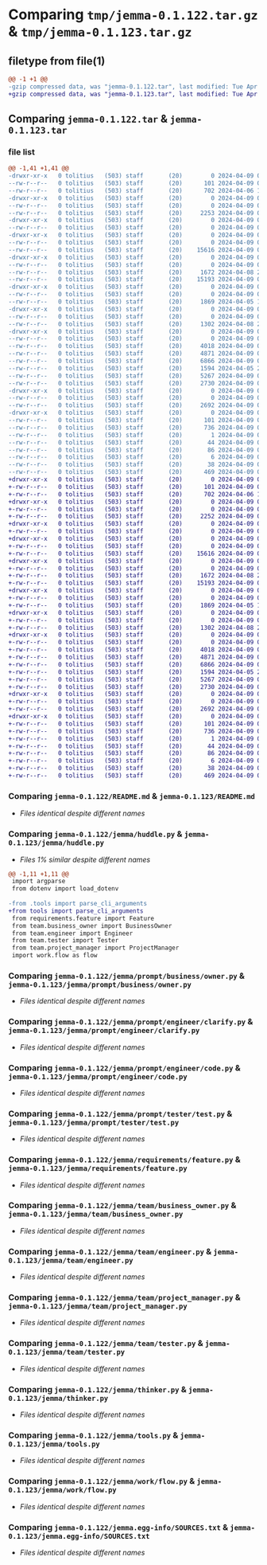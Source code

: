 # Comparing `tmp/jemma-0.1.122.tar.gz` & `tmp/jemma-0.1.123.tar.gz`

## filetype from file(1)

```diff
@@ -1 +1 @@
-gzip compressed data, was "jemma-0.1.122.tar", last modified: Tue Apr  9 05:30:34 2024, max compression
+gzip compressed data, was "jemma-0.1.123.tar", last modified: Tue Apr  9 05:33:51 2024, max compression
```

## Comparing `jemma-0.1.122.tar` & `jemma-0.1.123.tar`

### file list

```diff
@@ -1,41 +1,41 @@
-drwxr-xr-x   0 tolitius   (503) staff       (20)        0 2024-04-09 05:30:34.730668 jemma-0.1.122/
--rw-r--r--   0 tolitius   (503) staff       (20)      101 2024-04-09 05:30:34.730264 jemma-0.1.122/PKG-INFO
--rw-r--r--   0 tolitius   (503) staff       (20)      702 2024-04-06 17:47:19.000000 jemma-0.1.122/README.md
-drwxr-xr-x   0 tolitius   (503) staff       (20)        0 2024-04-09 05:30:34.708510 jemma-0.1.122/jemma/
--rw-r--r--   0 tolitius   (503) staff       (20)        0 2024-04-09 05:18:01.000000 jemma-0.1.122/jemma/__init__.py
--rw-r--r--   0 tolitius   (503) staff       (20)     2253 2024-04-09 05:23:04.000000 jemma-0.1.122/jemma/huddle.py
-drwxr-xr-x   0 tolitius   (503) staff       (20)        0 2024-04-09 05:30:34.713343 jemma-0.1.122/jemma/prompt/
--rw-r--r--   0 tolitius   (503) staff       (20)        0 2024-04-09 05:29:33.000000 jemma-0.1.122/jemma/prompt/__init__.py
-drwxr-xr-x   0 tolitius   (503) staff       (20)        0 2024-04-09 05:30:34.714779 jemma-0.1.122/jemma/prompt/business/
--rw-r--r--   0 tolitius   (503) staff       (20)        0 2024-04-09 05:29:44.000000 jemma-0.1.122/jemma/prompt/business/__init__.py
--rw-r--r--   0 tolitius   (503) staff       (20)    15616 2024-04-09 00:41:16.000000 jemma-0.1.122/jemma/prompt/business/owner.py
-drwxr-xr-x   0 tolitius   (503) staff       (20)        0 2024-04-09 05:30:34.718364 jemma-0.1.122/jemma/prompt/engineer/
--rw-r--r--   0 tolitius   (503) staff       (20)        0 2024-04-09 05:29:40.000000 jemma-0.1.122/jemma/prompt/engineer/__init__.py
--rw-r--r--   0 tolitius   (503) staff       (20)     1672 2024-04-08 20:02:41.000000 jemma-0.1.122/jemma/prompt/engineer/clarify.py
--rw-r--r--   0 tolitius   (503) staff       (20)    15193 2024-04-09 02:59:54.000000 jemma-0.1.122/jemma/prompt/engineer/code.py
-drwxr-xr-x   0 tolitius   (503) staff       (20)        0 2024-04-09 05:30:34.720564 jemma-0.1.122/jemma/prompt/tester/
--rw-r--r--   0 tolitius   (503) staff       (20)        0 2024-04-09 05:29:52.000000 jemma-0.1.122/jemma/prompt/tester/__init__.py
--rw-r--r--   0 tolitius   (503) staff       (20)     1869 2024-04-05 19:35:32.000000 jemma-0.1.122/jemma/prompt/tester/test.py
-drwxr-xr-x   0 tolitius   (503) staff       (20)        0 2024-04-09 05:30:34.722594 jemma-0.1.122/jemma/requirements/
--rw-r--r--   0 tolitius   (503) staff       (20)        0 2024-04-09 05:29:18.000000 jemma-0.1.122/jemma/requirements/__init__.py
--rw-r--r--   0 tolitius   (503) staff       (20)     1302 2024-04-08 23:31:38.000000 jemma-0.1.122/jemma/requirements/feature.py
-drwxr-xr-x   0 tolitius   (503) staff       (20)        0 2024-04-09 05:30:34.727466 jemma-0.1.122/jemma/team/
--rw-r--r--   0 tolitius   (503) staff       (20)        0 2024-04-09 05:29:16.000000 jemma-0.1.122/jemma/team/__init__.py
--rw-r--r--   0 tolitius   (503) staff       (20)     4018 2024-04-09 04:40:37.000000 jemma-0.1.122/jemma/team/business_owner.py
--rw-r--r--   0 tolitius   (503) staff       (20)     4871 2024-04-09 03:17:03.000000 jemma-0.1.122/jemma/team/engineer.py
--rw-r--r--   0 tolitius   (503) staff       (20)     6866 2024-04-09 03:41:44.000000 jemma-0.1.122/jemma/team/project_manager.py
--rw-r--r--   0 tolitius   (503) staff       (20)     1594 2024-04-05 20:08:50.000000 jemma-0.1.122/jemma/team/tester.py
--rw-r--r--   0 tolitius   (503) staff       (20)     5267 2024-04-09 03:45:46.000000 jemma-0.1.122/jemma/thinker.py
--rw-r--r--   0 tolitius   (503) staff       (20)     2730 2024-04-09 01:01:04.000000 jemma-0.1.122/jemma/tools.py
-drwxr-xr-x   0 tolitius   (503) staff       (20)        0 2024-04-09 05:30:34.729638 jemma-0.1.122/jemma/work/
--rw-r--r--   0 tolitius   (503) staff       (20)        0 2024-04-09 05:29:26.000000 jemma-0.1.122/jemma/work/__init__.py
--rw-r--r--   0 tolitius   (503) staff       (20)     2692 2024-04-09 02:55:57.000000 jemma-0.1.122/jemma/work/flow.py
-drwxr-xr-x   0 tolitius   (503) staff       (20)        0 2024-04-09 05:30:34.712519 jemma-0.1.122/jemma.egg-info/
--rw-r--r--   0 tolitius   (503) staff       (20)      101 2024-04-09 05:30:34.000000 jemma-0.1.122/jemma.egg-info/PKG-INFO
--rw-r--r--   0 tolitius   (503) staff       (20)      736 2024-04-09 05:30:34.000000 jemma-0.1.122/jemma.egg-info/SOURCES.txt
--rw-r--r--   0 tolitius   (503) staff       (20)        1 2024-04-09 05:30:34.000000 jemma-0.1.122/jemma.egg-info/dependency_links.txt
--rw-r--r--   0 tolitius   (503) staff       (20)       44 2024-04-09 05:30:34.000000 jemma-0.1.122/jemma.egg-info/entry_points.txt
--rw-r--r--   0 tolitius   (503) staff       (20)       86 2024-04-09 05:30:34.000000 jemma-0.1.122/jemma.egg-info/requires.txt
--rw-r--r--   0 tolitius   (503) staff       (20)        6 2024-04-09 05:30:34.000000 jemma-0.1.122/jemma.egg-info/top_level.txt
--rw-r--r--   0 tolitius   (503) staff       (20)       38 2024-04-09 05:30:34.730807 jemma-0.1.122/setup.cfg
--rw-r--r--   0 tolitius   (503) staff       (20)      469 2024-04-09 05:30:21.000000 jemma-0.1.122/setup.py
+drwxr-xr-x   0 tolitius   (503) staff       (20)        0 2024-04-09 05:33:51.561513 jemma-0.1.123/
+-rw-r--r--   0 tolitius   (503) staff       (20)      101 2024-04-09 05:33:51.560961 jemma-0.1.123/PKG-INFO
+-rw-r--r--   0 tolitius   (503) staff       (20)      702 2024-04-06 17:47:19.000000 jemma-0.1.123/README.md
+drwxr-xr-x   0 tolitius   (503) staff       (20)        0 2024-04-09 05:33:51.536487 jemma-0.1.123/jemma/
+-rw-r--r--   0 tolitius   (503) staff       (20)        0 2024-04-09 05:18:01.000000 jemma-0.1.123/jemma/__init__.py
+-rw-r--r--   0 tolitius   (503) staff       (20)     2252 2024-04-09 05:33:36.000000 jemma-0.1.123/jemma/huddle.py
+drwxr-xr-x   0 tolitius   (503) staff       (20)        0 2024-04-09 05:33:51.543489 jemma-0.1.123/jemma/prompt/
+-rw-r--r--   0 tolitius   (503) staff       (20)        0 2024-04-09 05:29:33.000000 jemma-0.1.123/jemma/prompt/__init__.py
+drwxr-xr-x   0 tolitius   (503) staff       (20)        0 2024-04-09 05:33:51.545764 jemma-0.1.123/jemma/prompt/business/
+-rw-r--r--   0 tolitius   (503) staff       (20)        0 2024-04-09 05:29:44.000000 jemma-0.1.123/jemma/prompt/business/__init__.py
+-rw-r--r--   0 tolitius   (503) staff       (20)    15616 2024-04-09 00:41:16.000000 jemma-0.1.123/jemma/prompt/business/owner.py
+drwxr-xr-x   0 tolitius   (503) staff       (20)        0 2024-04-09 05:33:51.548923 jemma-0.1.123/jemma/prompt/engineer/
+-rw-r--r--   0 tolitius   (503) staff       (20)        0 2024-04-09 05:29:40.000000 jemma-0.1.123/jemma/prompt/engineer/__init__.py
+-rw-r--r--   0 tolitius   (503) staff       (20)     1672 2024-04-08 20:02:41.000000 jemma-0.1.123/jemma/prompt/engineer/clarify.py
+-rw-r--r--   0 tolitius   (503) staff       (20)    15193 2024-04-09 02:59:54.000000 jemma-0.1.123/jemma/prompt/engineer/code.py
+drwxr-xr-x   0 tolitius   (503) staff       (20)        0 2024-04-09 05:33:51.551473 jemma-0.1.123/jemma/prompt/tester/
+-rw-r--r--   0 tolitius   (503) staff       (20)        0 2024-04-09 05:29:52.000000 jemma-0.1.123/jemma/prompt/tester/__init__.py
+-rw-r--r--   0 tolitius   (503) staff       (20)     1869 2024-04-05 19:35:32.000000 jemma-0.1.123/jemma/prompt/tester/test.py
+drwxr-xr-x   0 tolitius   (503) staff       (20)        0 2024-04-09 05:33:51.553747 jemma-0.1.123/jemma/requirements/
+-rw-r--r--   0 tolitius   (503) staff       (20)        0 2024-04-09 05:29:18.000000 jemma-0.1.123/jemma/requirements/__init__.py
+-rw-r--r--   0 tolitius   (503) staff       (20)     1302 2024-04-08 23:31:38.000000 jemma-0.1.123/jemma/requirements/feature.py
+drwxr-xr-x   0 tolitius   (503) staff       (20)        0 2024-04-09 05:33:51.558462 jemma-0.1.123/jemma/team/
+-rw-r--r--   0 tolitius   (503) staff       (20)        0 2024-04-09 05:29:16.000000 jemma-0.1.123/jemma/team/__init__.py
+-rw-r--r--   0 tolitius   (503) staff       (20)     4018 2024-04-09 04:40:37.000000 jemma-0.1.123/jemma/team/business_owner.py
+-rw-r--r--   0 tolitius   (503) staff       (20)     4871 2024-04-09 03:17:03.000000 jemma-0.1.123/jemma/team/engineer.py
+-rw-r--r--   0 tolitius   (503) staff       (20)     6866 2024-04-09 03:41:44.000000 jemma-0.1.123/jemma/team/project_manager.py
+-rw-r--r--   0 tolitius   (503) staff       (20)     1594 2024-04-05 20:08:50.000000 jemma-0.1.123/jemma/team/tester.py
+-rw-r--r--   0 tolitius   (503) staff       (20)     5267 2024-04-09 03:45:46.000000 jemma-0.1.123/jemma/thinker.py
+-rw-r--r--   0 tolitius   (503) staff       (20)     2730 2024-04-09 01:01:04.000000 jemma-0.1.123/jemma/tools.py
+drwxr-xr-x   0 tolitius   (503) staff       (20)        0 2024-04-09 05:33:51.560135 jemma-0.1.123/jemma/work/
+-rw-r--r--   0 tolitius   (503) staff       (20)        0 2024-04-09 05:29:26.000000 jemma-0.1.123/jemma/work/__init__.py
+-rw-r--r--   0 tolitius   (503) staff       (20)     2692 2024-04-09 02:55:57.000000 jemma-0.1.123/jemma/work/flow.py
+drwxr-xr-x   0 tolitius   (503) staff       (20)        0 2024-04-09 05:33:51.542050 jemma-0.1.123/jemma.egg-info/
+-rw-r--r--   0 tolitius   (503) staff       (20)      101 2024-04-09 05:33:51.000000 jemma-0.1.123/jemma.egg-info/PKG-INFO
+-rw-r--r--   0 tolitius   (503) staff       (20)      736 2024-04-09 05:33:51.000000 jemma-0.1.123/jemma.egg-info/SOURCES.txt
+-rw-r--r--   0 tolitius   (503) staff       (20)        1 2024-04-09 05:33:51.000000 jemma-0.1.123/jemma.egg-info/dependency_links.txt
+-rw-r--r--   0 tolitius   (503) staff       (20)       44 2024-04-09 05:33:51.000000 jemma-0.1.123/jemma.egg-info/entry_points.txt
+-rw-r--r--   0 tolitius   (503) staff       (20)       86 2024-04-09 05:33:51.000000 jemma-0.1.123/jemma.egg-info/requires.txt
+-rw-r--r--   0 tolitius   (503) staff       (20)        6 2024-04-09 05:33:51.000000 jemma-0.1.123/jemma.egg-info/top_level.txt
+-rw-r--r--   0 tolitius   (503) staff       (20)       38 2024-04-09 05:33:51.561651 jemma-0.1.123/setup.cfg
+-rw-r--r--   0 tolitius   (503) staff       (20)      469 2024-04-09 05:33:42.000000 jemma-0.1.123/setup.py
```

### Comparing `jemma-0.1.122/README.md` & `jemma-0.1.123/README.md`

 * *Files identical despite different names*

### Comparing `jemma-0.1.122/jemma/huddle.py` & `jemma-0.1.123/jemma/huddle.py`

 * *Files 1% similar despite different names*

```diff
@@ -1,11 +1,11 @@
 import argparse
 from dotenv import load_dotenv
 
-from .tools import parse_cli_arguments
+from tools import parse_cli_arguments
 from requirements.feature import Feature
 from team.business_owner import BusinessOwner
 from team.engineer import Engineer
 from team.tester import Tester
 from team.project_manager import ProjectManager
 import work.flow as flow
```

### Comparing `jemma-0.1.122/jemma/prompt/business/owner.py` & `jemma-0.1.123/jemma/prompt/business/owner.py`

 * *Files identical despite different names*

### Comparing `jemma-0.1.122/jemma/prompt/engineer/clarify.py` & `jemma-0.1.123/jemma/prompt/engineer/clarify.py`

 * *Files identical despite different names*

### Comparing `jemma-0.1.122/jemma/prompt/engineer/code.py` & `jemma-0.1.123/jemma/prompt/engineer/code.py`

 * *Files identical despite different names*

### Comparing `jemma-0.1.122/jemma/prompt/tester/test.py` & `jemma-0.1.123/jemma/prompt/tester/test.py`

 * *Files identical despite different names*

### Comparing `jemma-0.1.122/jemma/requirements/feature.py` & `jemma-0.1.123/jemma/requirements/feature.py`

 * *Files identical despite different names*

### Comparing `jemma-0.1.122/jemma/team/business_owner.py` & `jemma-0.1.123/jemma/team/business_owner.py`

 * *Files identical despite different names*

### Comparing `jemma-0.1.122/jemma/team/engineer.py` & `jemma-0.1.123/jemma/team/engineer.py`

 * *Files identical despite different names*

### Comparing `jemma-0.1.122/jemma/team/project_manager.py` & `jemma-0.1.123/jemma/team/project_manager.py`

 * *Files identical despite different names*

### Comparing `jemma-0.1.122/jemma/team/tester.py` & `jemma-0.1.123/jemma/team/tester.py`

 * *Files identical despite different names*

### Comparing `jemma-0.1.122/jemma/thinker.py` & `jemma-0.1.123/jemma/thinker.py`

 * *Files identical despite different names*

### Comparing `jemma-0.1.122/jemma/tools.py` & `jemma-0.1.123/jemma/tools.py`

 * *Files identical despite different names*

### Comparing `jemma-0.1.122/jemma/work/flow.py` & `jemma-0.1.123/jemma/work/flow.py`

 * *Files identical despite different names*

### Comparing `jemma-0.1.122/jemma.egg-info/SOURCES.txt` & `jemma-0.1.123/jemma.egg-info/SOURCES.txt`

 * *Files identical despite different names*

